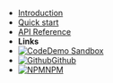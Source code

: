 - [Introduction](introduction)
- [Quick start](quickstart)
- [API Reference](api)
- **Links**
- [![Code](https://icongr.am/feather/code.svg?size=16&color=808080)Demo Sandbox](https://codesandbox.io/s/2x8kv8voyn?from-embed)
- [![Github](https://icongram.jgog.in/simple/github.svg?color=808080&size=16)Github](https://github.com/featurist/browser-monkey)
- [![NPM](https://icongram.jgog.in/simple/npm.svg?colored&size=16)NPM](https://www.npmjs.com/package/browser-monkey)
